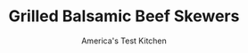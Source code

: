 ---
layout: ../../layouts/MarkdownPostLayout.astro
title: Grilled Balsamic Beef Skewers
author: America's Test Kitchen
pubDate: 2023-03-15
description: "We use steak tips for these grilled skewers because they are quick cooking, easy to butcher, and very tender."
image_url: https://res.cloudinary.com/hksqkdlah/image/upload/ar_1:1,c_fill,dpr_2.0,f_auto,fl_lossy.progressive.strip_profile,g_faces:auto,q_auto:low,w_344/24247_sfs-grilled-balsamic-beef-skewers-12-1
tags: ["Main Courses","Beef","Weeknight"]
calories: 2628
protein: 46
carbohydrates: 10
fats: 
fiber: 1
ingredients: ["1/2 cup, balsamic vinegar","1/4 cup, extra-virgin olive oil","2 tablespoons, Dijon mustard","4 , garlic cloves, minced",", Salt and pepper","1/2 teaspoon, red pepper flakes","2 pounds, sirloin steak tips, cut into 1-inch chunks","1 , red onion, cut through root end into 8 equal wedges"]
serves: 4
time: "30 minutes"
instructions: ["Whisk vinegar, oil, mustard, garlic, 1 teaspoon salt, 1 teaspoon pepper, and pepper flakes together in large bowl. Set aside 1/2 cup vinegar mixture in small saucepan for basting. Add beef to remaining vinegar mixture, toss to coat, and let marinate for 10 minutes.","Meanwhile, cook reserved vinegar mixture over medium heat until slightly thickened, about 2 minutes; set aside basting sauce.","Thread 1 onion wedge onto each of four 12-inch metal skewers, followed by beef and then remaining 4 onion wedges to cap each skewer. Grill skewers over hot fire, turning every 2 minutes and basting with sauce until well charred on all sides and meat registers 125 degrees (for medium-rare), 10 to 12 minutes. Transfer to platter, tent loosely with foil, and let rest for 5 minutes. Season with salt and pepper to taste. Serve."]
nutrition: ["820 mg Potassium","440 mg Phosphorus","87 mg Calcium","3 mg Iron","58 mg Magnesium","733 mg Sodium","8 mg Zinc","46 g Fat","14 mg Niacin (B3)","23 g Monounsaturated","2 g Polyunsaturated","3 mg Vitamin C","176 mg Cholesterol","14 g Saturated","1 g Fiber","31 µg Folate (food)","6 g Sugars","13 µg Vitamin K","207 g Water","10 g Carbs","31 µg Folate equivalent (total)","46 g Protein","2 mg Vitamin E","2 µg Vitamin B12","1 mg Vitamin B6","1 µg Vitamin A","657 kcal Energy","2628 calories"]
notes: "You will need four 12-inch metal skewers for this recipe."
---